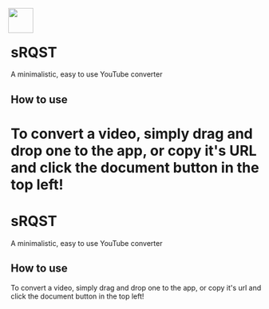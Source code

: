 <img height=50 src="https://i.imgur.com/P34UP9d.png" style="margin-bottom: -17.5px; margin-top: -10px; margin-left: -5px;">

# sRQST
A minimalistic, easy to use YouTube converter
## How to use
To convert a video, simply drag and drop one to the app, or copy it's URL and click the document button in the top left!
=======
# sRQST
A minimalistic, easy to use YouTube converter
## How to use
To convert a video, simply drag and drop one to the app, or copy it's url and click the document button in the top left!
